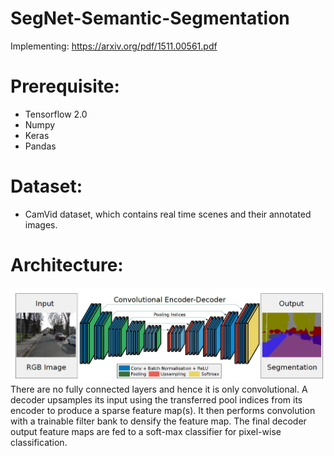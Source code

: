 # SegNet-Semantic-Segmentation

Implementing:  https://arxiv.org/pdf/1511.00561.pdf

# Prerequisite:
* Tensorflow 2.0
* Numpy
* Keras
* Pandas

# Dataset:
* CamVid dataset, which contains real time scenes and their annotated images.

# Architecture:
![](SegNet.JPG)
There are no fully connected layers and hence it is only convolutional. A decoder upsamples its
input using the transferred pool indices from its encoder to produce a sparse feature map(s). It then performs convolution with a trainable filter bank to densify the feature map. The final decoder output feature maps are fed to a soft-max classifier for pixel-wise classification.
